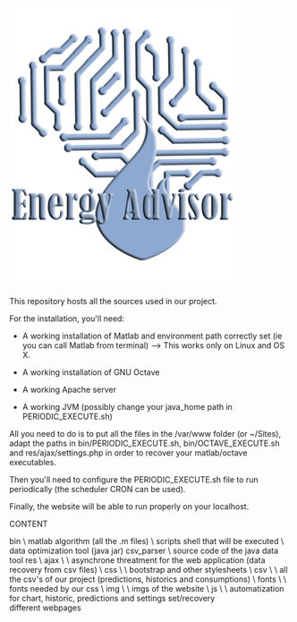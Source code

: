 ![alt tag](res/img/logo.png?raw=true "Title")

This repository hosts all the sources used in our project.

For the installation, you'll need:

- A working installation of Matlab and environment path correctly set (ie you can call Matlab from terminal)
	--> This works only on Linux and OS X.

- A working installation of GNU Octave

- A working Apache server

- A working JVM (possibly change your java_home path in PERIODIC_EXECUTE.sh)

All you need to do is to put all the files in the /var/www folder (or ~/Sites), adapt the paths in bin/PERIODIC_EXECUTE.sh, bin/OCTAVE_EXECUTE.sh and res/ajax/settings.php in order to recover your matlab/octave executables.

Then you'll need to configure the PERIODIC_EXECUTE.sh file to run periodically (the scheduler CRON can be used).

Finally, the website will be able to run properly on your localhost.


CONTENT

bin
\	matlab algorithm (all the .m files)
\	scripts shell that will be executed
\	data optimization tool (java jar)
csv_parser
\	source code of the java data tool
res
\	ajax
\	\ asynchrone threatment for the web application (data recovery from csv files)
\	css
\	\ bootstrap and other stylesheets
\	csv
\	\ all the csv's of our project (predictions, historics and consumptions)
\	fonts
\	\ fonts needed by our css
\	img
\	\ imgs of the website
\	js
\	\ automatization for chart, historic, predictions and settings set/recovery
\
different webpages


